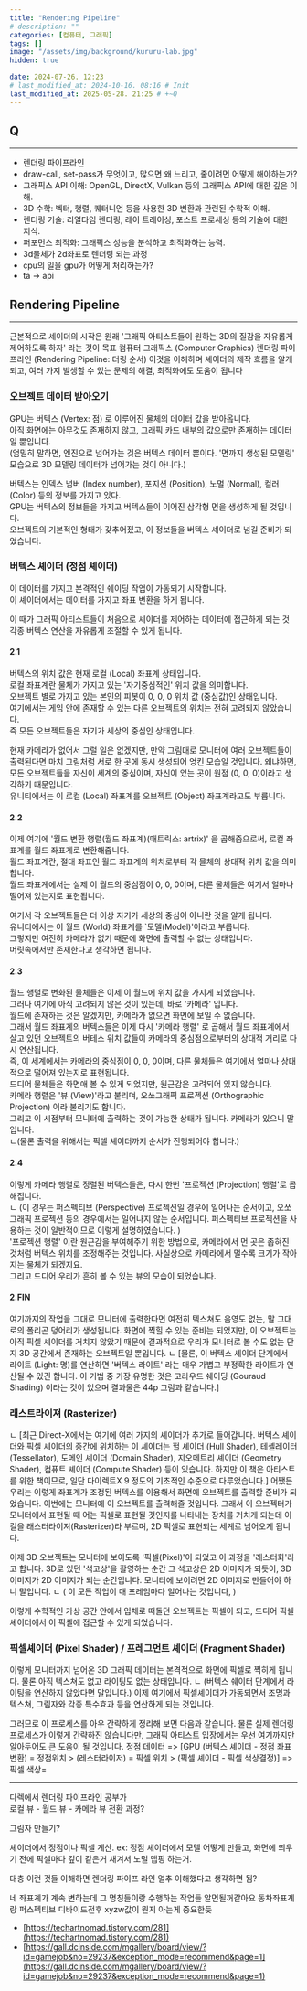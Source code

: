 ```yaml
---
title: "Rendering Pipeline"
# description: ""
categories: [컴퓨터, 그래픽]
tags: []
image: "/assets/img/background/kururu-lab.jpg"
hidden: true

date: 2024-07-26. 12:23
# last_modified_at: 2024-10-16. 08:16 # Init
last_modified_at: 2025-05-28. 21:25 # +~Q
---
```


## Q

---

- 렌더링 파이프라인
- draw-call, set-pass가 무엇이고, 많으면 왜 느리고, 줄이려면 어떻게 해야하는가?
- 그래픽스 API 이해: OpenGL, DirectX, Vulkan 등의 그래픽스 API에 대한 깊은 이해.
- 3D 수학: 벡터, 행렬, 퀘터니언 등을 사용한 3D 변환과 관련된 수학적 이해.
- 렌더링 기술: 리얼타임 렌더링, 레이 트레이싱, 포스트 프로세싱 등의 기술에 대한 지식.
- 퍼포먼스 최적화: 그래픽스 성능을 분석하고 최적화하는 능력.
- 3d물체가 2d좌표로 렌더링 되는 과정
- cpu의 일을 gpu가 어떻게 처리하는가?
- ta -> api

## Rendering Pipeline

---

근본적으로 셰이더의 시작은 원래 '그래픽 아티스트들이 원하는 3D의 질감을 자유롭게 제어하도록 하자' 라는 것이 목표
컴퓨터 그래픽스 (Computer Graphics)
렌더링 파이프라인 (Rendering Pipeline: 더링 순서)
이것을 이해하며 셰이더의 제작 흐름을 알게 되고, 여러 가지 발생할 수 있는 문제의 해결, 최적화에도 도움이 됩니다

### 오브젝트 데이터 받아오기

GPU는 버텍스 (Vertex: 점) 로 이루어진 물체의 데이터 값을 받아옵니다.  
아직 화면에는 아무것도 존재하지 않고, 그래픽 카드 내부의 값으로만 존재하는 데이터일 뿐입니다.  
(엄밀히 말하면, 엔진으로 넘어가는 것은 버텍스 데이터 뿐이다. '면까지 생성된 모델링' 모습으로 3D 모델링 데이터가 넘어가는 것이 아니다.)  

버텍스는 인덱스 넘버 (Index number), 포지션 (Position), 노멀 (Normal), 컬러 (Color) 등의 정보를 가지고 있다.  
GPU는 버텍스의 정보들을 가지고 버텍스들이 이어진 삼각형 면을 생성하게 될 것입니다.  
오브젝트의 기본적인 형태가 갖추어졌고, 이 정보들을 버텍스 셰이더로 넘길 준비가 되었습니다.  

### 버텍스 셰이더 (정점 셰이더)

이 데이터를 가지고 본격적인 쉐이딩 작업이 가동되기 시작합니다.  
이 셰이더에서는 데이터를 가지고 좌표 변환을 하게 됩니다.  

이 때가 그래픽 아티스트들이 처음으로 셰이더를 제어하는 데이터에 접근하게 되는 것  
각종 버텍스 연산을 자유롭게 조절할 수 있게 됩니다.  

#### 2.1

버텍스의 위치 값은 현재 로컬 (Local) 좌표계 상태입니다.  
로컬 좌표계란 물체가 가지고 있는 '자기중심적인' 위치 값을 의미합니다.  
오브젝트 별로 가지고 있는 본인의 피봇이 0, 0, 0 위치 값 (중심값)인 상태입니다.  
여기에서는 게임 안에 존재할 수 있는 다른 오브젝트의 위치는 전혀 고려되지 않았습니다.  
즉 모든 오브젝트들은 자기가 세상의 중심인 상태입니다.  

현재 카메라가 없어서 그럴 일은 없겠지만, 만약 그림대로 모니터에 여러 오브젝트들이 출력된다면 마치 그림처럼 서로 한 곳에 동시 생성되어 엉킨 모습일 것입니다.
왜냐하면, 모든 오브젝트들을 자신이 세계의 중심이며, 자신이 있는 곳이 원점 (0, 0, 0)이라고 생각하기 때문입니다.  
유니티에서는 이 로컬 (Local) 좌표계를 오브젝트 (Object) 좌표계라고도 부릅니다.  

#### 2.2

이제 여기에 '월드 변환 행렬(월드 좌표계)(매트릭스: artrix)' 을 곱해줌으로써, 로컬 좌표계를 월드 좌표계로 변환해줍니다.  
월드 좌표계란, 절대 좌표인 월드 좌표계의 위치로부터 각 물체의 상대적 위치 값을 의미합니다.  
월드 좌표계에서는 실제 이 월드의 중심점이 0, 0, 0이며, 다른 물체들은 여기서 얼마나 떨어져 있는지로 표현됩니다.  

여기서 각 오브젝트들은 더 이상 자기가 세상의 중심이 아니란 것을 알게 됩니다.  
유니티에서는 이 월드 (World) 좌표계를 `모델(Model)'이라고 부릅니다.  
그렇지만 여전히 카메라가 없기 때문에 화면에 출력할 수 없는 상태입니다.  
머릿속에서만 존재한다고 생각하면 됩니다.  

#### 2.3

월드 행렬로 변화된 물체들은 이제 이 월드에 위치 값을 가지게 되었습니다.  
그러나 여기에 아직 고려되지 않은 것이 있는데, 바로 '카메라' 입니다.  
월드에 존재하는 것은 알겠지만, 카메라가 없으면 화면에 보일 수 없습니다.  
그래서 월드 좌표계의 버텍스들은 이제 다시 '카메라 행렬' 로 곱해서 월드 좌표계에서 살고 있던 오브젝트의 버테스 위치 값들이 카메라의 중심점으로부터의 상대적 거리로 다시 연산됩니다.  
즉, 이 세계에서는 카메라의 중심점이 0, 0, 0이며, 다른 물체들은 여기에서 얼마나 상대적으로 떨어져 있는지로 표현됩니다.  
드디어 물체들은 화면애 볼 수 있게 되었지만, 원근감은 고려되어 있지 않습니다.  
카메라 행렬은 '뷰 (View)'라고 불리며, 오쏘그래픽 프로젝션 (Orthographic Projection) 이라 불리기도 합니다.  
그리고 이 시점부터 모니터에 출력하는 것이 가능한 상태가 됩니다. 카메라가 있으니 말입니다.  
ㄴ(물론 출력을 위해서는 픽셀 셰이더까지 순서가 진행되어야 합니다.)  

#### 2.4

이렇게 카메라 행렬로 정렬된 버텍스들은, 다시 한번 '프로젝션 (Projection) 행렬'로 곱해집니다.  
ㄴ (이 경우는 퍼스펙티브 (Perspective) 프로젝션일 경우에 일어나는 순서이고, 오쏘그래픽 프로젝션 등의 경우에서는 일어나지 않는 순서입니다. 퍼스펙티브 프로젝션을 사용하는 것이 일반적이므로 이렇게 설명하였습니다. )  
'프로젝션 행렬' 이란 원근감을 부여해주기 위한 방법으로, 카메라에서 먼 곳은 좁혀진 것처럼 버텍스 위치를 조정해주는 것입니다.
사실상으로 카메라에서 멀수록 크기가 작아지는 물체가 되겠지요.  
그리고 드디어 우리가 흔히 볼 수 있는 뷰의 모습이 되었습니다.  

#### 2.FIN

여기까지의 작업을 그대로 모니터에 출력한다면 여전히 텍스쳐도 음영도 없는, 말 그대로의 폴리곤 덩어리가 생성됩니다.
화면에 찍힐 수 있는 준비는 되었지만, 이 오브젝트는 아직 픽셀 셰이더를 거치지 않았기 때문에 결과적으로 우리가 모니터로 볼 수도 없는 단지 3D 공간에서 존재하는 오브젝트일 뿐입니다.
ㄴ [물론, 이 버텍스 셰이더 단계에서 라이트 (Light: 명)를 연산하면 '버텍스 라이트' 라는 매우 가볍고 부정확한 라이트가 연산될 수 있긴 합니다. 이 기법 중 가장 유명한 것은 고라우드 쉐이딩 (Gouraud Shading) 이라는 것이 있으며 결과물은 44p 그림과 같습니다.]

### 래스트라이져 (Rasterizer)

ㄴ [최근 Direct-X에서는 여기에 여러 가지의 셰이더가 추가로 들어갑니다. 버텍스 셰이더와 픽셀 셰이더의 중간에 위치하는 이 셰이더는 헐 셰이더 (Hull Shader), 테셸레이터 (Tessellator), 도메인 셰이더 (Domain Shader), 지오메트리 셰이더 (Geometry Shader), 컴퓨트 셰이더 (Compute Shader) 등이 있습니다. 하지만 이 책은 아티스트를 위한 책이므로, 일단 다이렉트X 9 정도의 기초적인 수준으로 다루었습니다.]
어쨌든 우리는 이렇게 좌표계가 조정된 버텍스를 이용해서 화면에 오브젝트를 출력할 준비가 되었습니다.
이번에는 모니터에 이 오브젝트를 출력해줄 것입니다.
그래서 이 오브젝터가 모니터에서 표현될 때 어는 픽셀로 표현될 것인지를 나타내는 장치를 거치게 되는데 이걸을 래스터라이져(Rasterizer)라 부르며, 2D 픽셀로 표현되는 세계로 넘어오게 됩니다.

이제 3D 오브젝트는 모니터에 보이도록 '픽셀(Pixel)'이 되었고 이 과정을 '래스터화'라고 합니다.
3D로 있던 '석고상'을 촬영하는 순간 그 석고상은 2D 이미지가 되듯이, 3D 이미지가 2D 이미지가 되는 순간입니다.
모니터에 보이려면 2D 이미지로 만들어야 하니 말입니다.
ㄴ ( 이 모든 작업이 매 프레임마다 일어나는 것입니다, )

이렇게 수학적인 가상 공간 안에서 입체로 떠돌던 오브젝트는 픽셀이 되고, 드디어 픽셀셰이더에서 이 픽셀에 접근할 수 있게 되었습니다.

### 픽셀셰이더 (Pixel Shader) / 프레그먼트 셰이더 (Fragment Shader)

이렇게 모니터까지 넘어온 3D 그래픽 데이터는 본격적으로 화면에 픽셀로 찍히게 됩니다.
물론 아직 텍스쳐도 없고 라이팅도 없는 상태입니다.
ㄴ (버텍스 쉐이터 단계에서 라이팅을 연산하지 않았다면 말입니다.)
이제 여기에서 픽셀셰이더가 가동되면서 조명과 텍스쳐, 그림자와 각종 특수효과 등을 연산하게 되는 것입니다.

그러므로 이 프로세스를 아우 간략하게 정리해 보면 다음과 같습니다.
물론 실제 렌더링 프로세스가 이렇게 간략하진 않습니다만, 그래픽 아티스트 입장에서는 우선 여기까지만 알아두어도 큰 도움이 될 것입니다.
정점 데이터 => [GPU (버텍스 셰이더 - 정점 좌표 변환) = 정점위치 > (레스터라이저) = 픽셀 위치 > (픽셀 셰이더 - 픽셀 색상결정)] => 픽셀 색상=

---

다렉에서 렌더링 파이프라인 공부가  
로컬 뷰 - 월드 뷰 - 카메라 뷰 전환 과정?

그림자 만들기?

셰이더에서 정점이나 픽셀 계산. ex: 정점 셰이더에서 모델 어떻게 만들고, 화면에 띄우기 전에 픽셀마다 깊이 같은거 새겨서 노멀 맵핑 하는거.

대충 이런 것들 이해하면 렌더링 파이프 라인 얼추 이해했다고 생각하면 됨?

네 좌표계가 계속 변하는데 그 명칭들이랑 수행하는 작업들 알면될꺼같아요
동차좌표계랑 퍼스펙티브 디바이드전후 xyzw값이 뭔지 아는게 중요한듯

- [https://techartnomad.tistory.com/281](https://techartnomad.tistory.com/281)
- [https://gall.dcinside.com/mgallery/board/view/?id=gamejob&no=29237&exception_mode=recommend&page=1](https://gall.dcinside.com/mgallery/board/view/?id=gamejob&no=29237&exception_mode=recommend&page=1)
